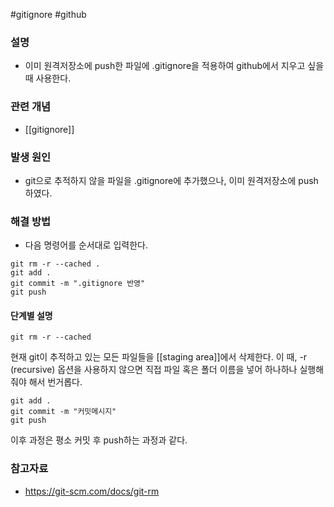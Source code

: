 #gitignore #github
### 설명
- 이미 원격저장소에 push한 파일에 .gitignore을 적용하여 github에서 지우고 싶을 때 사용한다.
### 관련 개념
- [[gitignore]]
### 발생 원인
- git으로 추적하지 않을 파일을 .gitignore에 추가했으나, 이미 원격저장소에 push하였다.
### 해결 방법
- 다음 명령어를 순서대로 입력한다.
``` shell
git rm -r --cached .
git add .
git commit -m ".gitignore 반영"
git push
```
#### 단계별 설명
``` shell
git rm -r --cached
```
현재 git이 추적하고 있는 모든 파일들을 [[staging area]]에서 삭제한다.
이 때, -r (recursive) 옵션을 사용하지 않으면 직접 파일 혹은 폴더 이름을 넣어 하나하나 실행해줘야 해서 번거롭다.

``` shell
git add .
git commit -m "커밋메시지"
git push
```
이후 과정은 평소 커밋 후 push하는 과정과 같다.
### 참고자료
- https://git-scm.com/docs/git-rm